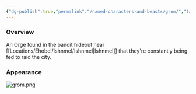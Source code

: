```yaml
---
{"dg-publish":true,"permalink":"/named-characters-and-beasts/grom/","tags":["NPC"],"noteIcon":"","created":"2024-07-17T21:15:10.107+01:00","updated":"2024-12-13T17:33:51.931+00:00"}
---
```



### Overview
 An Orge found in the bandit hideout near [[Locations/Ehobel/Ishnmel/Ishnmel\|Ishnmel]] that they're constantly being fed to raid the city.

### Appearance 
![grom.png](/img/user/Admin/Attachments/grom.png)